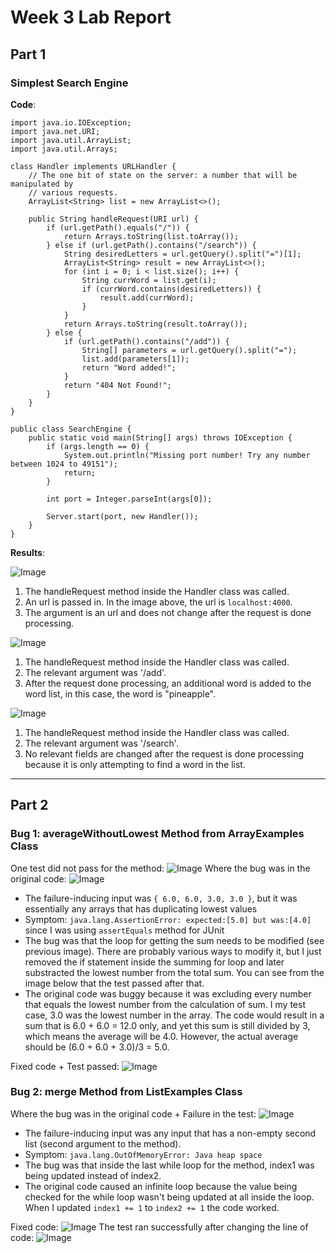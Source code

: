 # Week 3 Lab Report
## Part 1

### Simplest Search Engine

**Code**:

```
import java.io.IOException;
import java.net.URI;
import java.util.ArrayList;
import java.util.Arrays;

class Handler implements URLHandler {
    // The one bit of state on the server: a number that will be manipulated by
    // various requests.
    ArrayList<String> list = new ArrayList<>();

    public String handleRequest(URI url) {
        if (url.getPath().equals("/")) {
            return Arrays.toString(list.toArray());
        } else if (url.getPath().contains("/search")) {
            String desiredLetters = url.getQuery().split("=")[1];
            ArrayList<String> result = new ArrayList<>();
            for (int i = 0; i < list.size(); i++) {
                String currWord = list.get(i);
                if (currWord.contains(desiredLetters)) {
                    result.add(currWord);
                }
            }
            return Arrays.toString(result.toArray());
        } else {
            if (url.getPath().contains("/add")) {
                String[] parameters = url.getQuery().split("=");
                list.add(parameters[1]);
                return "Word added!";
            }
            return "404 Not Found!";
        }
    }
}

public class SearchEngine {
    public static void main(String[] args) throws IOException {
        if (args.length == 0) {
            System.out.println("Missing port number! Try any number between 1024 to 49151");
            return;
        }

        int port = Integer.parseInt(args[0]);

        Server.start(port, new Handler());
    }
}
```

**Results**:

![Image](/Images/root.png)
1. The handleRequest method inside the Handler class was called.
2. An url is passed in. In the image above, the url is `localhost:4000`.
3. The argument is an url and does not change after the request is done processing.

![Image](/Images/addPineapple.png)
1. The handleRequest method inside the Handler class was called.
2. The relevant argument was '/add'.
3. After the request done processing, an additional word is added to the word list, in this case, the word is "pineapple".

![Image](/Images/findPineapple.png)
1. The handleRequest method inside the Handler class was called.
2. The relevant argument was '/search'.
3. No relevant fields are changed after the request is done processing because it is only attempting to find a word in the list.

---


## Part 2

### Bug 1: averageWithoutLowest Method from ArrayExamples Class
One test did not pass for the method:
![Image](/Images/testAverageError2.png)
Where the bug was in the original code:
![Image](/Images/listExampleError.png)
- The failure-inducing input was `{ 6.0, 6.0, 3.0, 3.0 }`, but it was essentially any arrays that has duplicating lowest values
- Symptom: `java.lang.AssertionError: expected:[5.0] but was:[4.0]` since I was using `assertEquals` method for JUnit
- The bug was that the loop for getting the sum needs to be modified (see previous image). There are probably various ways to modify it, but I just removed the if statement inside the summing for loop and later substracted the lowest number from the total sum. You can see from the image below that the test passed after that. 
- The original code was buggy because it was excluding every number that equals the lowest number from the calculation of sum. I my test case, 3.0 was the lowest number in the array. The code would result in a sum that is 6.0 + 6.0 = 12.0 only, and yet this sum is still divided by 3, which means the average will be 4.0. However, the actual average should be (6.0 + 6.0 + 3.0)/3 = 5.0.

Fixed code + Test passed:
![Image](/Images/correctedAverage.png)

### Bug 2: merge Method from ListExamples Class
Where the bug was in the original code + Failure in the test:
![Image](/Images/mergeError.png)
- The failure-inducing input was any input that has a non-empty second list (second argument to the method).
- Symptom: `java.lang.OutOfMemoryError: Java heap space`
- The bug was that inside the last while loop for the method, index1 was being updated instead of index2. 
- The original code caused an infinite loop because the value being checked for the while loop wasn't being updated at all inside the loop. When I updated `index1 += 1` to `index2 += 1` the code worked. 

Fixed code:
![Image](/Images/fixedtoindex2.png)
The test ran successfully after changing the line of code:
![Image](/Images/correctedMerge.png)
